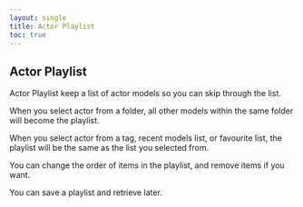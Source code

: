 ```yaml
---
layout: single
title: Actor Playlist
toc: true
---
```


## Actor Playlist
Actor Playlist keep a list of actor models so you can skip through the list.

When you select actor from a folder, all other models within the same folder will become the playlist.

When you select actor from a tag, recent models list, or favourite list, the playlist will be the same as the list you selected from.

You can change the order of items in the playlist, and remove items if you want.

You can save a playlist and retrieve later.